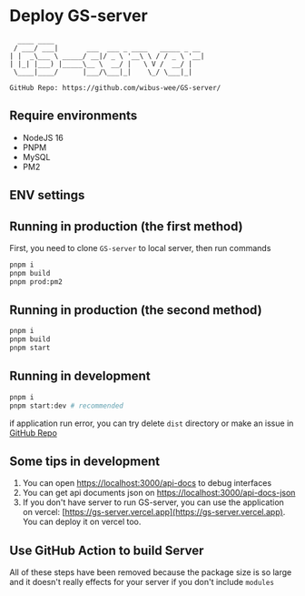 # Deploy GS-server

```
  ____ ____                                     
 / ___/ ___|       ___  ___ _ ____   _____ _ __ 
| |  _\___ \ _____/ __|/ _ \ '__\ \ / / _ \ '__|
| |_| |___) |_____\__ \  __/ |   \ V /  __/ |   
 \____|____/      |___/\___|_|    \_/ \___|_| 
 
GitHub Repo: https://github.com/wibus-wee/GS-server/
```

## Require environments

- NodeJS 16
- PNPM
- MySQL
- PM2

## ENV settings



## Running in production (the first method)

First, you need to clone `GS-server` to local server, then run commands

```bash
pnpm i
pnpm build
pnpm prod:pm2
```

## Running in production (the second method)

```bash
pnpm i
pnpm build
pnpm start
```

## Running in development

```bash
pnpm i
pnpm start:dev # recommended
```

if application run error, you can try delete `dist` directory or make an issue in [GitHub Repo](https://github.com/GS-server/issues)

## Some tips in development

1. You can open [https://localhost:3000/api-docs](https://localhost:3000/api-docs) to debug interfaces
1. You can get api documents json on [https://localhost:3000/api-docs-json](https://localhost:3000/api-docs-json)
2. If you don't have server to run GS-server, you can use the application on vercel: [https://gs-server.vercel.app](https://gs-server.vercel.app). You can deploy it on vercel too.

## Use GitHub Action to build Server

All of these steps have been removed because the package size is so large and it doesn't really effects for your server if you don't include `modules`

